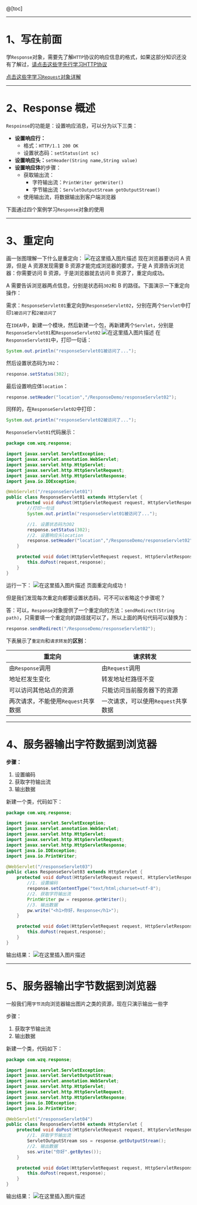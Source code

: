 ﻿@[toc]

----

# 1、写在前面
学`Response`对象，需要先了解`HTTP`协议的响应信息的格式，如果这部分知识还没有了解过，[请点击这些字先行学习HTTP协议](https://blog.csdn.net/lesileqin/article/details/112007609)

[点击这些字学习`Request`对象详解](https://blog.csdn.net/lesileqin/article/details/112059879)

---
# 2、Response 概述
`Respoinse`的功能是：设置响应消息，可以分为以下三类：

- **设置响应行：**  
	* 格式：`HTTP/1.1 200 OK`
	* 设置状态码：`setStatus(int sc)`
- **设置响应头：**`setHeader(String name,String value)`
- **设置响应体**的步骤：
	* 获取输出流：
		+ 字符输出流：`PrintWriter getWriter()`
		+ 字节输出流：`ServletOutputStream getOutputStream()`
	* 使用输出流，将数据输出到客户端浏览器

下面通过四个案例学习`Response`对象的使用

---

# 3、重定向
画一张图理解一下什么是重定向：
![在这里插入图片描述](https://img-blog.csdnimg.cn/20210112165448705.png?x-oss-process=image/watermark,type_ZmFuZ3poZW5naGVpdGk,shadow_10,text_aHR0cHM6Ly9ibG9nLmNzZG4ubmV0L2xlc2lsZXFpbg==,size_16,color_FFFFFF,t_70)
现在浏览器要访问 A 资源，但是 A 资源发现需要 B 资源才能完成浏览器的要求，于是 A 资源告诉浏览器：你需要访问 B 资源，于是浏览器就去访问 B 资源了，重定向成功。

A 需要告诉浏览器两点信息，分别是状态码`302`和 B 的路径。下面演示一下重定向操作：	 

需求：`ResponseServlet01`重定向到`ResponseServlet02`，分别在两个`Servlet`中打印`1被访问了`和`2被访问了`

在`IDEA`中，新建一个模块，然后新建一个包，再新建两个`Servlet`，分别是`ResponseServlet01`和`ResponseServlet02`
![在这里插入图片描述](https://img-blog.csdnimg.cn/20210112171701442.png)
在`ResponseServlet01`中，打印一句话：

```java
System.out.println("responseServlet01被访问了...");
```
然后设置状态码为`302`：
```java
response.setStatus(302);
```
最后设置响应体`location`：
```java
response.setHeader("location","/ResponseDemo/responseServlet02");
```
同样的，在`ResponseServlet02`中打印：
```java
System.out.println("responseServlet02被访问了...");
```

`ResponseServlet01`代码展示：

```java
package com.wzq.response;

import javax.servlet.ServletException;
import javax.servlet.annotation.WebServlet;
import javax.servlet.http.HttpServlet;
import javax.servlet.http.HttpServletRequest;
import javax.servlet.http.HttpServletResponse;
import java.io.IOException;

@WebServlet("/responseServlet01")
public class ResponseServlet01 extends HttpServlet {
    protected void doPost(HttpServletRequest request, HttpServletResponse response) throws ServletException, IOException {
        //打印一句话
        System.out.println("responseServlet01被访问了...");

        //1. 设置状态码为302
        response.setStatus(302);
        //2. 设置响应头location
        response.setHeader("location","/ResponseDemo/responseServlet02");
    }

    protected void doGet(HttpServletRequest request, HttpServletResponse response) throws ServletException, IOException {
        this.doPost(request,response);
    }
}
```

运行一下：
![在这里插入图片描述](https://img-blog.csdnimg.cn/20210112172204610.png)
页面重定向成功！

但是我们发现每次重定向都要设置状态码，可不可以省略这个步骤呢？

答：可以，`Response`对象提供了一个重定向的方法：`sendRedirect(String path)`，只需要填一个重定向的路径就可以了，所以上面的两句代码可以替换为：

```java
response.sendRedirect("/ResponseDemo/responseServlet02");
```

下表展示了`重定向`和`请求转发`的**区别**：

| 重定向 | 请求转发 |
| --- | -- |
| 由`Response`调用 | 由`Request`调用 |
| 地址栏发生变化 | 转发地址栏路径不变 |
| 可以访问其他站点的资源 | 只能访问当前服务器下的资源 |
| 两次请求，不能使用`Request`共享数据 | 一次请求，可以使用`Request`共享数据 |
---
# 4、服务器输出字符数据到浏览器
**步骤：**

1. 设置编码
2. 获取字符输出流
3. 输出数据

新建一个类，代码如下：

```java
package com.wzq.response;

import javax.servlet.ServletException;
import javax.servlet.annotation.WebServlet;
import javax.servlet.http.HttpServlet;
import javax.servlet.http.HttpServletRequest;
import javax.servlet.http.HttpServletResponse;
import java.io.IOException;
import java.io.PrintWriter;

@WebServlet("/responseServlet03")
public class ResponseServlet03 extends HttpServlet {
    protected void doPost(HttpServletRequest request, HttpServletResponse response) throws ServletException, IOException {
        //1. 设置编码
        response.setContentType("text/html;charset=utf-8");
        //2. 获取字符输出流
        PrintWriter pw = response.getWriter();
        //3. 输出数据
        pw.write("<h1>你好，Response</h1>");
    }

    protected void doGet(HttpServletRequest request, HttpServletResponse response) throws ServletException, IOException {
        this.doPost(request,response);
    }
}
```
输出结果：
![在这里插入图片描述](https://img-blog.csdnimg.cn/20210113134035151.png)

---
# 5、服务器输出字节数据到浏览器
一般我们用`字节流`向浏览器输出图片之类的资源，现在只演示输出一些字

步骤：

1. 获取字节输出流
2. 输出数据

新建一个类，代码如下：

```java
package com.wzq.response;

import javax.servlet.ServletException;
import javax.servlet.ServletOutputStream;
import javax.servlet.annotation.WebServlet;
import javax.servlet.http.HttpServlet;
import javax.servlet.http.HttpServletRequest;
import javax.servlet.http.HttpServletResponse;
import java.io.IOException;
import java.io.PrintWriter;

@WebServlet("/responseServlet04")
public class ResponseServlet04 extends HttpServlet {
    protected void doPost(HttpServletRequest request, HttpServletResponse response) throws ServletException, IOException {
        //1. 获取字节输出流
        ServletOutputStream sos = response.getOutputStream();
        //2. 输出数据
        sos.write("你好".getBytes());
    }

    protected void doGet(HttpServletRequest request, HttpServletResponse response) throws ServletException, IOException {
        this.doPost(request,response);
    }
}
```
输出结果：
![在这里插入图片描述](https://img-blog.csdnimg.cn/20210113134933809.png)


